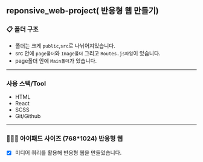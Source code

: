 ## reponsive_web-project( 반응형 웹 만들기)

### 📋 폴더 구조

- 폴더는 크게 `public`,`src`로 나뉘어져있습니다.
- src 안에 `page폴더`와 `Image폴더` 그리고 `Routes.js파일`이 있습니다.
- page폴더 안에 `Main폴더`가 있습니다.

---
### 사용 스택/Tool 
- HTML
- React
- SCSS
- Git/Github
---

### 💁🏻‍♀️ 아이패드 사이즈 (768*1024) 반응형 웹 
- [x] 미디어 쿼리를 활용해 반응형 웹을 만들었습니다.
